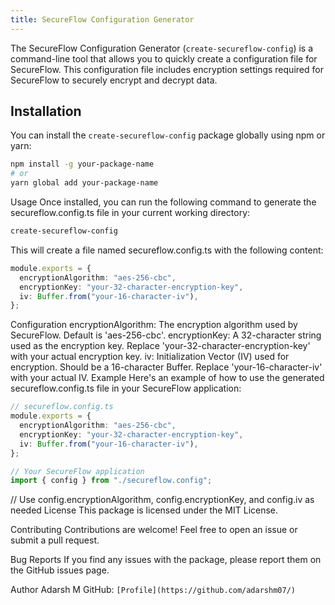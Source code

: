 ```yaml
---
title: SecureFlow Configuration Generator
---
```


The SecureFlow Configuration Generator (`create-secureflow-config`) is a command-line tool that allows you to quickly create a configuration file for SecureFlow. This configuration file includes encryption settings required for SecureFlow to securely encrypt and decrypt data.

## Installation

You can install the `create-secureflow-config` package globally using npm or yarn:

```bash
npm install -g your-package-name
# or
yarn global add your-package-name
```

Usage
Once installed, you can run the following command to generate the secureflow.config.ts file in your current working directory:

```bash
create-secureflow-config
```

This will create a file named secureflow.config.ts with the following content:

```typescript
module.exports = {
  encryptionAlgorithm: "aes-256-cbc",
  encryptionKey: "your-32-character-encryption-key",
  iv: Buffer.from("your-16-character-iv"),
};
```

Configuration
encryptionAlgorithm: The encryption algorithm used by SecureFlow. Default is 'aes-256-cbc'.
encryptionKey: A 32-character string used as the encryption key. Replace 'your-32-character-encryption-key' with your actual encryption key.
iv: Initialization Vector (IV) used for encryption. Should be a 16-character Buffer. Replace 'your-16-character-iv' with your actual IV.
Example
Here's an example of how to use the generated secureflow.config.ts file in your SecureFlow application:

```typescript
// secureflow.config.ts
module.exports = {
  encryptionAlgorithm: "aes-256-cbc",
  encryptionKey: "your-32-character-encryption-key",
  iv: Buffer.from("your-16-character-iv"),
};

// Your SecureFlow application
import { config } from "./secureflow.config";
```

// Use config.encryptionAlgorithm, config.encryptionKey, and config.iv as needed
License
This package is licensed under the MIT License.

Contributing
Contributions are welcome! Feel free to open an issue or submit a pull request.

Bug Reports
If you find any issues with the package, please report them on the GitHub issues page.

Author
Adarsh M
GitHub: `[Profile](https://github.com/adarshm07/)`
